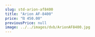 ```yaml
---
slug: std-arion-af8400
title: "Arion AF-8400"
price: "₪ 450.00"
previousPrice: null
image: ../../images/dvb/ArionAF8400.jpg
---
```

